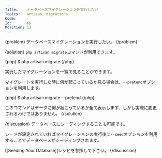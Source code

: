 ```yaml
---
Title:    データベースマイグレーションを実行したい
Topics:   artisan, migrations
Code:     -
Id:       65
Position: 13
---
```


{problem}
データベースマイグレーションを実行したい。
{/problem}

{solution}
`php artisan migrate`コマンドが利用できます。

{php}
$ php artisan migrate
{/php}

実行したマイグレーションを一覧で見ることができます。

マイグレートを実行した時に何が起こっているか見る場合は、`--pretend`オプションを利用します。

{php}
$ php artisan migrate --pretend
{/php}

このコマンドはデータに何が起こっているか全て表示します、しかし実際に変更されるわけではありません。
{/solution}

{discussion}
データベースにシーディングすることも可能です。

シードが設定されていればマイグレーションの実行後に`--seed`オプションを利用することでデータベースがシーディングされます。

[[Seeding Your Database]]レシピを参照して下さい。
{/discussion}

